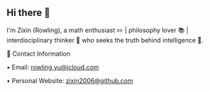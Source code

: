 ## Hi there 👾

I'm Zixin (Rowling), a math enthusiast ✏️ | philosophy lover 📚 | interdisciplinary thinker 👩 who seeks the truth behind intelligence 🧠.

📧 Contact Information

• Email: rowling.yu@icloud.com

• Personal Website: zixin2006@github.com
 
